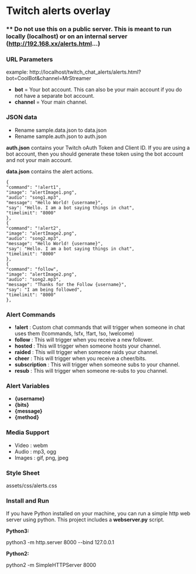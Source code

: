 # Twitch alerts overlay
### ** Do not use this on a public server. This is meant to run locally (localhost) or on an internal server (http://192.168.xx/alerts.html...)

### URL Parameters
example: http://localhost/twitch_chat_alerts/alerts.html?bot=CoolBot&channel=MrStreamer

 - **bot** = Your bot account. This can also be your main account if you do not have a separate bot account. 
 - **channel** = Your main channel.

### JSON data

 - Rename sample.data.json to data.json
 - Rename sample.auth.json to auth.json

**auth.json** contains your Twitch oAuth Token and Client ID. If you are using a bot account, then you should generate these token using the bot account and not your main account.

**data.json** contains the alert actions. 
```
{
"command": "!alert1",
"image": "alertImage1.png",
"audio": "song1.mp3",
"message": "Hello World! {username}",
"say": "Hello. I am a bot saying things in chat",
"timelimit": "8000"
},
{
"command": "!alert2",
"image": "alertImage2.png",
"audio": "song2.mp3",
"message": "Hello World! {username}",
"say": "Hello. I am a bot saying things in chat",
"timelimit": "8000"
},
{
"command": "follow",
"image": "alertImage2.png",
"audio": "song2.mp3",
"message": "Thanks for the Follow {username}",
"say": "I am being followed",
"timelimit": "8000"
},
```
### Alert Commands
- **!alert** : Custom chat commands that will trigger when someone in chat uses them (!commands, !sfx, !fart, !so, !welcome)
- **follow** : This will trigger when you receive a new follower.
- **hosted** : This will trigger when someone hosts your channel.
- **raided** : This will trigger when someone raids your channel.
- **cheer** : This will trigger when you receive a cheer/bits.
- **subscription** : This will trigger when someone subs to your channel.
- **resub** : This will trigger when someone re-subs to you channel.

### Alert Variables
 - **{username}**
 - **{bits}**
 - **{message}**
 - **{method}**

### Media Support
 - Video : webm
 - Audio : mp3, ogg
 - Images : gif, png, jpeg

### Style Sheet
assets/css/alerts.css

### Install and Run
If you have Python installed on your machine, you can run a simple http web server using python. This project includes a **webserver.py** script.

**Python3:**

python3 -m http.server 8000 --bind 127.0.0.1

**Python2:**

python2 -m SimpleHTTPServer 8000
